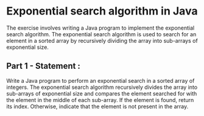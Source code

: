 # Exponential search algorithm in Java
The exercise involves writing a Java program to implement the exponential search algorithm. The exponential search algorithm is used to search for an element in a sorted array by recursively dividing the array into sub-arrays of exponential size.

## Part 1 - Statement :
Write a Java program to perform an exponential search in a sorted array of integers. The exponential search algorithm recursively divides the array into sub-arrays of exponential size and compares the element searched for with the element in the middle of each sub-array. If the element is found, return its index. Otherwise, indicate that the element is not present in the array.